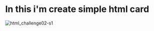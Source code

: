 # In this i'm create simple html card
![html_challenge02-s1](https://github.com/user-attachments/assets/c9ecbbae-68b1-4521-b457-a25f95d1f171)
